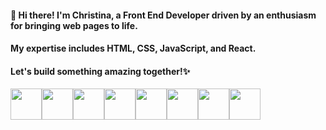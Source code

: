 #### 👋 Hi there! I'm Christina, a Front End Developer driven by an enthusiasm for bringing web pages to life. 
#### My expertise includes HTML, CSS, JavaScript, and React. 
#### Let's build something amazing together!✨

<img height=50 src="https://cdn.jsdelivr.net/gh/devicons/devicon/icons/html5/html5-original.svg" /><img height=50 src="https://cdn.jsdelivr.net/gh/devicons/devicon/icons/css3/css3-original.svg" /><img height=50 src="https://cdn.jsdelivr.net/gh/devicons/devicon/icons/javascript/javascript-original.svg" /><img height=50 src="https://cdn.jsdelivr.net/gh/devicons/devicon/icons/react/react-original.svg" /><img height=50 src="https://cdn.jsdelivr.net/gh/devicons/devicon/icons/git/git-plain.svg"/><img height=50 src="https://cdn.jsdelivr.net/gh/devicons/devicon/icons/github/github-original.svg"/><img height=50 src="https://cdn.jsdelivr.net/gh/devicons/devicon/icons/figma/figma-original.svg" /><img height=50 src="https://cdn.jsdelivr.net/gh/devicons/devicon/icons/vscode/vscode-original.svg" />

            
          
